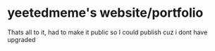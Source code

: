 # yeetedmeme's website/portfolio

Thats all to it, had to make it public so I could publish cuz i dont have upgraded